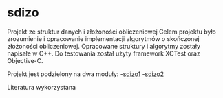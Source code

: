 # sdizo
Projekt ze struktur danych i złożoności obliczeniowej
Celem projektu było zrozumienie i opracowanie implementacji algorytmów o skończonej złożoności obliczeniowej.
Opracowane struktury i algorytmy zostały napisałe w C++. Do testowania został użyty framework XCTest oraz Objective-C. 

Projekt jest podzielony na dwa moduły:
  -[sdizo1](https://github.com/SzymonSergiusz/sdizo1)
  -[sdizo2](https://github.com/SzymonSergiusz/sdizo2)

Literatura wykorzystana
